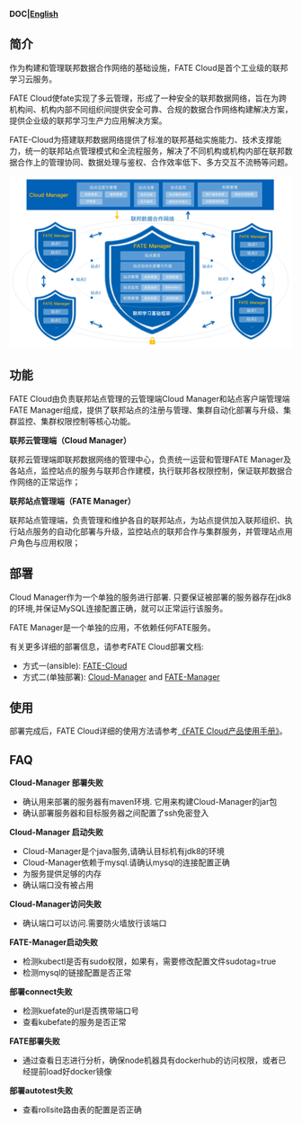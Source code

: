 **DOC|[English](./README.md)**

## 简介 ##
作为构建和管理联邦数据合作网络的基础设施，FATE Cloud是首个工业级的联邦学习云服务。

FATE Cloud使fate实现了多云管理，形成了一种安全的联邦数据网络，旨在为跨机构间、机构内部不同组织间提供安全可靠、合规的数据合作网络构建解决方案，提供企业级的联邦学习生产力应用解决方案。

FATE-Cloud为搭建联邦数据网络提供了标准的联邦基础实施能力、技术支撑能力，统一的联邦站点管理模式和全流程服务，解决了不同机构或机构内部在联邦数据合作上的管理协同、数据处理与鉴权、合作效率低下、多方交互不流畅等问题。

<div style="text-align:center", align=center>
<img src="./images/FATECloud-CN.png" />
</div>

## 功能 ##
FATE Cloud由负责联邦站点管理的云管理端Cloud Manager和站点客户端管理端FATE Manager组成，提供了联邦站点的注册与管理、集群自动化部署与升级、集群监控、集群权限控制等核心功能。

**联邦云管理端（Cloud Manager）**

联邦云管理端即联邦数据网络的管理中心，负责统一运营和管理FATE Manager及各站点，监控站点的服务与联邦合作建模，执行联邦各权限控制，保证联邦数据合作网络的正常运作；

**联邦站点管理端（FATE Manager）**

联邦站点管理端，负责管理和维护各自的联邦站点，为站点提供加入联邦组织、执行站点服务的自动化部署与升级，监控站点的联邦合作与集群服务，并管理站点用户角色与应用权限；

## 部署 ##
Cloud Manager作为一个单独的服务进行部署. 只要保证被部署的服务器存在jdk8的环境,并保证MySQL连接配置正确，就可以正常运行该服务。

FATE Manager是一个单独的应用，不依赖任何FATE服务。

有关更多详细的部署信息，请参考FATE Cloud部署文档:
- 方式一(ansible): [FATE-Cloud](docs/FATE-Cloud_install_guide_ansible.md)
- 方式二(单独部署): [Cloud-Manager](cloud-manager/deploy/doc/Cloud-Manager_Deploy_Guide.md) and [FATE-Manager](fate-manager/deploy/FATE-Manager_Install_Guide.md)

## 使用 ##
部署完成后，FATE Cloud详细的使用方法请参考[《FATE Cloud产品使用手册》](./docs/FATE-Cloud产品使用手册v1.4.0.pdf)。

## FAQ ##
**Cloud-Manager 部署失败**

- 确认用来部署的服务器有maven环境. 它用来构建Cloud-Manager的jar包
- 确认部署服务器和目标服务器之间配置了ssh免密登入

**Cloud-Manager 启动失败**

- Cloud-Manager是个java服务,请确认目标机有jdk8的环境
- Cloud-Manager依赖于mysql.请确认mysql的连接配置正确
- 为服务提供足够的内存
- 确认端口没有被占用

**Cloud-Manager访问失败**

- 确认端口可以访问.需要防火墙放行该端口

**FATE-Manager启动失败**

- 检测kubectl是否有sudo权限，如果有，需要修改配置文件sudotag=true
- 检测mysql的链接配置是否正常

**部署connect失败**

- 检测kuefate的url是否携带端口号
- 查看kubefate的服务是否正常

**FATE部署失败**

- 通过查看日志进行分析，确保node机器具有dockerhub的访问权限，或者已经提前load好docker镜像

**部署autotest失败**

- 查看rollsite路由表的配置是否正确
